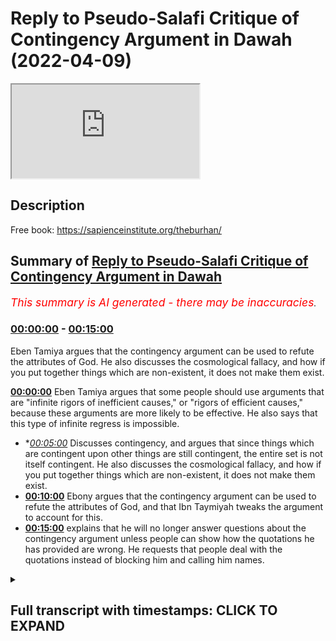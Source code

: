 # Reply to Pseudo-Salafi Critique of Contingency Argument in Dawah (2022-04-09)

<iframe loading='lazy' src='https://www.youtube.com/embed/TU7mQOn_SQ4'></iframe>

## Description

Free book: https://sapienceinstitute.org/theburhan/

## Summary of [Reply to Pseudo-Salafi Critique of Contingency Argument in Dawah](https://www.youtube.com/watch?v=TU7mQOn_SQ4)


*<span style="color:red; font-size:125%">This summary is AI generated - there may be inaccuracies</span>. [](/)*

### [00:00:00](https://www.youtube.com/watch?v=TU7mQOn_SQ4&t=0) - [00:15:00](https://www.youtube.com/watch?v=TU7mQOn_SQ4&t=900)

Eben Tamiya argues that the contingency argument can be used to refute the attributes of God. He also discusses the cosmological fallacy, and how if you put together things which are non-existent, it does not make them exist.

**[00:00:00](https://www.youtube.com/watch?v=TU7mQOn_SQ4&t=0)** Eben Tamiya argues that some people should use arguments that are "infinite rigors of inefficient causes," or "rigors of efficient causes," because these arguments are more likely to be effective. He also says that this type of infinite regress is impossible.
* **[00:05:00](https://www.youtube.com/watch?v=TU7mQOn_SQ4&t=300)* Discusses contingency, and argues that since things which are contingent upon other things are still contingent, the entire set is not itself contingent. He also discusses the cosmological fallacy, and how if you put together things which are non-existent, it does not make them exist.
* **[00:10:00](https://www.youtube.com/watch?v=TU7mQOn_SQ4&t=600)** Ebony argues that the contingency argument can be used to refute the attributes of God, and that Ibn Taymiyah tweaks the argument to account for this.
* **[00:15:00](https://www.youtube.com/watch?v=TU7mQOn_SQ4&t=900)** explains that he will no longer answer questions about the contingency argument unless people can show how the quotations he has provided are wrong. He requests that people deal with the quotations instead of blocking him and calling him names.

<details><summary><h2>Full transcript with timestamps: CLICK TO EXPAND</h2></summary>

[0:00:00](https://youtu.be/TU7mQOn_SQ4?t=0) [Music]  
[0:00:10](https://youtu.be/TU7mQOn_SQ4?t=10) some of you both looking at me looking  
[0:00:12](https://youtu.be/TU7mQOn_SQ4?t=12) at the champion thinking why is the  
[0:00:13](https://youtu.be/TU7mQOn_SQ4?t=13) champ wearing  
[0:00:14](https://youtu.be/TU7mQOn_SQ4?t=14) why is he wearing a long hat this is a  
[0:00:16](https://youtu.be/TU7mQOn_SQ4?t=16) nigerian i've just come back from  
[0:00:18](https://youtu.be/TU7mQOn_SQ4?t=18) nigeria i like the hat i like the  
[0:00:20](https://youtu.be/TU7mQOn_SQ4?t=20) clothes i like the food i like the  
[0:00:22](https://youtu.be/TU7mQOn_SQ4?t=22) country so i thought i'd bring some of  
[0:00:24](https://youtu.be/TU7mQOn_SQ4?t=24) it back with me and present it to the  
[0:00:26](https://youtu.be/TU7mQOn_SQ4?t=26) people but today we're not going to be  
[0:00:28](https://youtu.be/TU7mQOn_SQ4?t=28) talking about west africa in particular  
[0:00:30](https://youtu.be/TU7mQOn_SQ4?t=30) those are very interesting topic history  
[0:00:32](https://youtu.be/TU7mQOn_SQ4?t=32) the geography the people the climate and  
[0:00:34](https://youtu.be/TU7mQOn_SQ4?t=34) so on we're going to be talking about  
[0:00:36](https://youtu.be/TU7mQOn_SQ4?t=36) uh using philosophy in particular the  
[0:00:38](https://youtu.be/TU7mQOn_SQ4?t=38) contingency argument in dawa now why am  
[0:00:41](https://youtu.be/TU7mQOn_SQ4?t=41) i even bringing this up obviously i've  
[0:00:43](https://youtu.be/TU7mQOn_SQ4?t=43) written a book on the contingency  
[0:00:45](https://youtu.be/TU7mQOn_SQ4?t=45) argument many of you may have purchased  
[0:00:47](https://youtu.be/TU7mQOn_SQ4?t=47) it many of you may not have purchased it  
[0:00:49](https://youtu.be/TU7mQOn_SQ4?t=49) if you haven't this is the book here  
[0:00:51](https://youtu.be/TU7mQOn_SQ4?t=51) it's called  
[0:00:53](https://youtu.be/TU7mQOn_SQ4?t=53) it's uh published the sapiens institute  
[0:00:56](https://youtu.be/TU7mQOn_SQ4?t=56) actually you can get it free of charge  
[0:00:58](https://youtu.be/TU7mQOn_SQ4?t=58) sapiens institute we uh publish these  
[0:01:00](https://youtu.be/TU7mQOn_SQ4?t=60) things free of charge but the the  
[0:01:03](https://youtu.be/TU7mQOn_SQ4?t=63) paperback version you're gonna have to  
[0:01:04](https://youtu.be/TU7mQOn_SQ4?t=64) pay for the materials  
[0:01:06](https://youtu.be/TU7mQOn_SQ4?t=66) uh but you can get it free of charge now  
[0:01:07](https://youtu.be/TU7mQOn_SQ4?t=67) i'm doing my phd also on the contingency  
[0:01:09](https://youtu.be/TU7mQOn_SQ4?t=69) argument so obviously something which is  
[0:01:10](https://youtu.be/TU7mQOn_SQ4?t=70) very interesting to me  
[0:01:13](https://youtu.be/TU7mQOn_SQ4?t=73) uh so recently some individuals who  
[0:01:16](https://youtu.be/TU7mQOn_SQ4?t=76) self-proclaimed salafis  
[0:01:18](https://youtu.be/TU7mQOn_SQ4?t=78) have come out and critiqued the use of  
[0:01:20](https://youtu.be/TU7mQOn_SQ4?t=80) the contingency argument in the first  
[0:01:21](https://youtu.be/TU7mQOn_SQ4?t=81) place so you should be using this  
[0:01:23](https://youtu.be/TU7mQOn_SQ4?t=83) uh this is not what the people of the  
[0:01:25](https://youtu.be/TU7mQOn_SQ4?t=85) salaf did it's not people of you know  
[0:01:28](https://youtu.be/TU7mQOn_SQ4?t=88) did and so on  
[0:01:30](https://youtu.be/TU7mQOn_SQ4?t=90) the three people and so this is wrong  
[0:01:32](https://youtu.be/TU7mQOn_SQ4?t=92) and so today what we're going to be  
[0:01:33](https://youtu.be/TU7mQOn_SQ4?t=93) doing is just looking at some things i  
[0:01:36](https://youtu.be/TU7mQOn_SQ4?t=96) have already made a video about using  
[0:01:37](https://youtu.be/TU7mQOn_SQ4?t=97) kalam  
[0:01:38](https://youtu.be/TU7mQOn_SQ4?t=98) and i've mentioned in particular the  
[0:01:40](https://youtu.be/TU7mQOn_SQ4?t=100) positions of ebentamia and you can see  
[0:01:42](https://youtu.be/TU7mQOn_SQ4?t=102) the video of that um somewhere else  
[0:01:44](https://youtu.be/TU7mQOn_SQ4?t=104) maybe i'll put it in the description box  
[0:01:46](https://youtu.be/TU7mQOn_SQ4?t=106) but i'll start off with just reading  
[0:01:47](https://youtu.be/TU7mQOn_SQ4?t=107) something that even tamiya wrote in his  
[0:01:49](https://youtu.be/TU7mQOn_SQ4?t=109) book  
[0:01:50](https://youtu.be/TU7mQOn_SQ4?t=110) and today is going to be an exposition  
[0:01:53](https://youtu.be/TU7mQOn_SQ4?t=113) of what even tamiya said because the the  
[0:01:55](https://youtu.be/TU7mQOn_SQ4?t=115) point is this if eben said me as someone  
[0:01:56](https://youtu.be/TU7mQOn_SQ4?t=116) who's trustworthy  
[0:01:58](https://youtu.be/TU7mQOn_SQ4?t=118) their perspective if you consider him to  
[0:02:00](https://youtu.be/TU7mQOn_SQ4?t=120) be  
[0:02:01](https://youtu.be/TU7mQOn_SQ4?t=121) the majed and the things that obviously  
[0:02:03](https://youtu.be/TU7mQOn_SQ4?t=123) we consider him to be  
[0:02:06](https://youtu.be/TU7mQOn_SQ4?t=126) a great figure of the history of islam  
[0:02:08](https://youtu.be/TU7mQOn_SQ4?t=128) he knows the qidah of the athar and so  
[0:02:11](https://youtu.be/TU7mQOn_SQ4?t=131) on then in that case obviously  
[0:02:14](https://youtu.be/TU7mQOn_SQ4?t=134) you wouldn't consider him a deviant  
[0:02:16](https://youtu.be/TU7mQOn_SQ4?t=136) you wouldn't consider his perspectives  
[0:02:17](https://youtu.be/TU7mQOn_SQ4?t=137) deviant ones my perspectives may be  
[0:02:20](https://youtu.be/TU7mQOn_SQ4?t=140) deviant perspectives his perspective  
[0:02:22](https://youtu.be/TU7mQOn_SQ4?t=142) that person but even tamil let's start  
[0:02:24](https://youtu.be/TU7mQOn_SQ4?t=144) with what he says in his  
[0:02:27](https://youtu.be/TU7mQOn_SQ4?t=147) i've presented this one before but  
[0:02:29](https://youtu.be/TU7mQOn_SQ4?t=149) i've got some things today which i've  
[0:02:30](https://youtu.be/TU7mQOn_SQ4?t=150) never presented in public he says  
[0:02:56](https://youtu.be/TU7mQOn_SQ4?t=176) we've already kind of said this one  
[0:02:58](https://youtu.be/TU7mQOn_SQ4?t=178) before he says that some people  
[0:03:01](https://youtu.be/TU7mQOn_SQ4?t=181) some individuals  
[0:03:02](https://youtu.be/TU7mQOn_SQ4?t=182) every time that the dele was or the  
[0:03:05](https://youtu.be/TU7mQOn_SQ4?t=185) evidence was more sophisticated and more  
[0:03:08](https://youtu.be/TU7mQOn_SQ4?t=188) hidden if you like and has more premises  
[0:03:10](https://youtu.be/TU7mQOn_SQ4?t=190) and it was longer to elaborate then it  
[0:03:13](https://youtu.be/TU7mQOn_SQ4?t=193) was  
[0:03:14](https://youtu.be/TU7mQOn_SQ4?t=194) better for that individual because his  
[0:03:16](https://youtu.be/TU7mQOn_SQ4?t=196) self has  
[0:03:17](https://youtu.be/TU7mQOn_SQ4?t=197) gotten used to that kind of thing  
[0:03:24](https://youtu.be/TU7mQOn_SQ4?t=204) was only a few premises  
[0:03:27](https://youtu.be/TU7mQOn_SQ4?t=207) very obvious  
[0:03:30](https://youtu.be/TU7mQOn_SQ4?t=210) he wasn't going to be happy with that  
[0:03:42](https://youtu.be/TU7mQOn_SQ4?t=222) like this  
[0:03:45](https://youtu.be/TU7mQOn_SQ4?t=225) uh and he goes on and he actually even  
[0:03:48](https://youtu.be/TU7mQOn_SQ4?t=228) mentioned some benefits  
[0:03:56](https://youtu.be/TU7mQOn_SQ4?t=236) doing this will strengthen the sharpen  
[0:03:59](https://youtu.be/TU7mQOn_SQ4?t=239) the mind and so on  
[0:04:00](https://youtu.be/TU7mQOn_SQ4?t=240) but interestingly with the contingency  
[0:04:03](https://youtu.be/TU7mQOn_SQ4?t=243) so this is the first thing the first  
[0:04:04](https://youtu.be/TU7mQOn_SQ4?t=244) thing is when it comes to using kalam  
[0:04:07](https://youtu.be/TU7mQOn_SQ4?t=247) mantec whatever eben tamiya himself  
[0:04:10](https://youtu.be/TU7mQOn_SQ4?t=250) is saying that with some people you need  
[0:04:12](https://youtu.be/TU7mQOn_SQ4?t=252) to use those kinds of arguments that is  
[0:04:14](https://youtu.be/TU7mQOn_SQ4?t=254) what he is saying in his book one of the  
[0:04:16](https://youtu.be/TU7mQOn_SQ4?t=256) last books that he's published but what  
[0:04:18](https://youtu.be/TU7mQOn_SQ4?t=258) about the contingency argument itself  
[0:04:20](https://youtu.be/TU7mQOn_SQ4?t=260) one very central aspect of the  
[0:04:22](https://youtu.be/TU7mQOn_SQ4?t=262) contingency argument is of course  
[0:04:24](https://youtu.be/TU7mQOn_SQ4?t=264) the in  
[0:04:25](https://youtu.be/TU7mQOn_SQ4?t=265) the infinity or  
[0:04:27](https://youtu.be/TU7mQOn_SQ4?t=267) uh the set of infinite things effect of  
[0:04:29](https://youtu.be/TU7mQOn_SQ4?t=269) self-finite things et cetera  
[0:04:31](https://youtu.be/TU7mQOn_SQ4?t=271) and this is in a kitab called minheja  
[0:04:34](https://youtu.be/TU7mQOn_SQ4?t=274) sunnah pages  
[0:04:35](https://youtu.be/TU7mQOn_SQ4?t=275) 436-437 i'm going to put the screenshot  
[0:04:37](https://youtu.be/TU7mQOn_SQ4?t=277) on the screen  
[0:04:40](https://youtu.be/TU7mQOn_SQ4?t=280) and where this is what he says he said  
[0:04:41](https://youtu.be/TU7mQOn_SQ4?t=281) what  
[0:04:43](https://youtu.be/TU7mQOn_SQ4?t=283) he says that  
[0:04:44](https://youtu.be/TU7mQOn_SQ4?t=284) infinite regress is of two types  
[0:04:54](https://youtu.be/TU7mQOn_SQ4?t=294) he basically says infinite regressors of  
[0:04:56](https://youtu.be/TU7mQOn_SQ4?t=296) two types and one type is  
[0:04:58](https://youtu.be/TU7mQOn_SQ4?t=298) uh the infinite rigors of inefficient  
[0:04:59](https://youtu.be/TU7mQOn_SQ4?t=299) causes and this is impossible yeah with  
[0:05:01](https://youtu.be/TU7mQOn_SQ4?t=301) the  
[0:05:03](https://youtu.be/TU7mQOn_SQ4?t=303) fact with the agreement of all the  
[0:05:05](https://youtu.be/TU7mQOn_SQ4?t=305) rational people  
[0:05:08](https://youtu.be/TU7mQOn_SQ4?t=308) willing  
[0:05:20](https://youtu.be/TU7mQOn_SQ4?t=320) as if to say for example this originated  
[0:05:22](https://youtu.be/TU7mQOn_SQ4?t=322) thing has an originator and this  
[0:05:23](https://youtu.be/TU7mQOn_SQ4?t=323) originated the originator has an  
[0:05:25](https://youtu.be/TU7mQOn_SQ4?t=325) originator and this  
[0:05:26](https://youtu.be/TU7mQOn_SQ4?t=326) uh infinitely regressive backwards what  
[0:05:28](https://youtu.be/TU7mQOn_SQ4?t=328) does this sound like ladies and  
[0:05:29](https://youtu.be/TU7mQOn_SQ4?t=329) gentlemen this is philosophizing ibm  
[0:05:31](https://youtu.be/TU7mQOn_SQ4?t=331) tamiya here is philosophizing he is  
[0:05:33](https://youtu.be/TU7mQOn_SQ4?t=333) using the which is not in the quran and  
[0:05:35](https://youtu.be/TU7mQOn_SQ4?t=335) the sunnah this infinite regress calam  
[0:05:37](https://youtu.be/TU7mQOn_SQ4?t=337) he is speaking of it himself he's using  
[0:05:40](https://youtu.be/TU7mQOn_SQ4?t=340) it himself  
[0:05:41](https://youtu.be/TU7mQOn_SQ4?t=341) now i want to know what is your response  
[0:05:43](https://youtu.be/TU7mQOn_SQ4?t=343) to this how do you feel about if i were  
[0:05:45](https://youtu.be/TU7mQOn_SQ4?t=345) to say these things maybe it's a deviant  
[0:05:46](https://youtu.be/TU7mQOn_SQ4?t=346) position but even tamiya is saying it  
[0:05:48](https://youtu.be/TU7mQOn_SQ4?t=348) himself him and how just on that page  
[0:05:50](https://youtu.be/TU7mQOn_SQ4?t=350) 436 436-437  
[0:06:00](https://youtu.be/TU7mQOn_SQ4?t=360) he says because this is the second page  
[0:06:02](https://youtu.be/TU7mQOn_SQ4?t=362) now  
[0:06:03](https://youtu.be/TU7mQOn_SQ4?t=363) second page here we go it says because  
[0:06:05](https://youtu.be/TU7mQOn_SQ4?t=365) every muh death every originated thing  
[0:06:08](https://youtu.be/TU7mQOn_SQ4?t=368) that cannot originate itself  
[0:06:12](https://youtu.be/TU7mQOn_SQ4?t=372) so it is not  
[0:06:14](https://youtu.be/TU7mQOn_SQ4?t=374) it's not uh it is uh absent  
[0:06:18](https://youtu.be/TU7mQOn_SQ4?t=378) with regard to itself  
[0:06:21](https://youtu.be/TU7mQOn_SQ4?t=381) and it's contingent now let's talk about  
[0:06:22](https://youtu.be/TU7mQOn_SQ4?t=382) contingency is he  
[0:06:24](https://youtu.be/TU7mQOn_SQ4?t=384) is he thought yes he is yes  
[0:06:26](https://youtu.be/TU7mQOn_SQ4?t=386) yes  
[0:06:26](https://youtu.be/TU7mQOn_SQ4?t=386) yes he is he says  
[0:06:30](https://youtu.be/TU7mQOn_SQ4?t=390) it says contingent with regard to itself  
[0:06:36](https://youtu.be/TU7mQOn_SQ4?t=396) so if it's something which is  
[0:06:37](https://youtu.be/TU7mQOn_SQ4?t=397) understood  
[0:06:39](https://youtu.be/TU7mQOn_SQ4?t=399) uh two infinite  
[0:06:41](https://youtu.be/TU7mQOn_SQ4?t=401) infinite regressive proportions  
[0:06:46](https://youtu.be/TU7mQOn_SQ4?t=406) this particular set of things  
[0:06:49](https://youtu.be/TU7mQOn_SQ4?t=409) or  
[0:06:50](https://youtu.be/TU7mQOn_SQ4?t=410) this particular set of things  
[0:06:52](https://youtu.be/TU7mQOn_SQ4?t=412) uh is and it could not be  
[0:06:55](https://youtu.be/TU7mQOn_SQ4?t=415) self-sufficient or in existence because  
[0:06:58](https://youtu.be/TU7mQOn_SQ4?t=418) of itself in the imam  
[0:07:09](https://youtu.be/TU7mQOn_SQ4?t=429) the fact that you have contingent things  
[0:07:11](https://youtu.be/TU7mQOn_SQ4?t=431) contingent upon contingent things  
[0:07:14](https://youtu.be/TU7mQOn_SQ4?t=434) that does not mean that that entire set  
[0:07:17](https://youtu.be/TU7mQOn_SQ4?t=437) is not itself contingent on some agency  
[0:07:20](https://youtu.be/TU7mQOn_SQ4?t=440) outside of itself  
[0:07:27](https://youtu.be/TU7mQOn_SQ4?t=447) in fact the more you add contingent  
[0:07:30](https://youtu.be/TU7mQOn_SQ4?t=450) things to contingent things  
[0:07:32](https://youtu.be/TU7mQOn_SQ4?t=452) the more you'll require  
[0:07:34](https://youtu.be/TU7mQOn_SQ4?t=454) um  
[0:07:36](https://youtu.be/TU7mQOn_SQ4?t=456) the more it will depend on the agent  
[0:07:39](https://youtu.be/TU7mQOn_SQ4?t=459) the ultimate agent  
[0:07:42](https://youtu.be/TU7mQOn_SQ4?t=462) is too  
[0:07:47](https://youtu.be/TU7mQOn_SQ4?t=467) so for example two contingent things  
[0:07:50](https://youtu.be/TU7mQOn_SQ4?t=470) or two originated things or two  
[0:07:51](https://youtu.be/TU7mQOn_SQ4?t=471) contingent things is even more dependent  
[0:07:54](https://youtu.be/TU7mQOn_SQ4?t=474) than one of them  
[0:07:56](https://youtu.be/TU7mQOn_SQ4?t=476) yeah on the agent  
[0:08:11](https://youtu.be/TU7mQOn_SQ4?t=491) this doesn't mean that the contingent  
[0:08:12](https://youtu.be/TU7mQOn_SQ4?t=492) thing will at one point there'll be a  
[0:08:14](https://youtu.be/TU7mQOn_SQ4?t=494) threshold where it stops being  
[0:08:15](https://youtu.be/TU7mQOn_SQ4?t=495) contingent in fact it continues being  
[0:08:17](https://youtu.be/TU7mQOn_SQ4?t=497) even more  
[0:08:18](https://youtu.be/TU7mQOn_SQ4?t=498) uh contingent  
[0:08:21](https://youtu.be/TU7mQOn_SQ4?t=501) so this is the first thing clearly he's  
[0:08:23](https://youtu.be/TU7mQOn_SQ4?t=503) speaking about contingencies clearly  
[0:08:24](https://youtu.be/TU7mQOn_SQ4?t=504) he's making the argument clearly he's  
[0:08:26](https://youtu.be/TU7mQOn_SQ4?t=506) agreeing with the argument clearly he  
[0:08:27](https://youtu.be/TU7mQOn_SQ4?t=507) doesn't agree with those individuals who  
[0:08:29](https://youtu.be/TU7mQOn_SQ4?t=509) say that you can't use the argument he  
[0:08:31](https://youtu.be/TU7mQOn_SQ4?t=511) does not agree with that he's in fact  
[0:08:32](https://youtu.be/TU7mQOn_SQ4?t=512) using the argument  
[0:08:34](https://youtu.be/TU7mQOn_SQ4?t=514) himself  
[0:08:35](https://youtu.be/TU7mQOn_SQ4?t=515) he is using the argument himself  
[0:08:39](https://youtu.be/TU7mQOn_SQ4?t=519) and he uses it even more in this kitab  
[0:08:41](https://youtu.be/TU7mQOn_SQ4?t=521) here which is once again  
[0:08:45](https://youtu.be/TU7mQOn_SQ4?t=525) and you can look in fact the whole  
[0:08:47](https://youtu.be/TU7mQOn_SQ4?t=527) section page 426-432  
[0:08:49](https://youtu.be/TU7mQOn_SQ4?t=529) is very interesting the discussion  
[0:08:50](https://youtu.be/TU7mQOn_SQ4?t=530) because he anticipates the cosmological  
[0:08:52](https://youtu.be/TU7mQOn_SQ4?t=532) fallacy  
[0:08:53](https://youtu.be/TU7mQOn_SQ4?t=533) much like you know the bertrand  
[0:08:54](https://youtu.be/TU7mQOn_SQ4?t=534) russellian compositional fallacy that  
[0:08:56](https://youtu.be/TU7mQOn_SQ4?t=536) just because this there is some kind of  
[0:08:59](https://youtu.be/TU7mQOn_SQ4?t=539) description in the part doesn't mean  
[0:09:01](https://youtu.be/TU7mQOn_SQ4?t=541) that that will be generalized to the  
[0:09:02](https://youtu.be/TU7mQOn_SQ4?t=542) whole  
[0:09:04](https://youtu.be/TU7mQOn_SQ4?t=544) well then he responds and this is a long  
[0:09:05](https://youtu.be/TU7mQOn_SQ4?t=545) discussion i can't show all  
[0:09:29](https://youtu.be/TU7mQOn_SQ4?t=569) so he's saying here that if you put  
[0:09:31](https://youtu.be/TU7mQOn_SQ4?t=571) together things which are non-existent  
[0:09:34](https://youtu.be/TU7mQOn_SQ4?t=574) yes it does not uh  
[0:09:39](https://youtu.be/TU7mQOn_SQ4?t=579) which are contingent it doesn't make it  
[0:09:41](https://youtu.be/TU7mQOn_SQ4?t=581) existent  
[0:09:47](https://youtu.be/TU7mQOn_SQ4?t=587) when you put these particular  
[0:09:49](https://youtu.be/TU7mQOn_SQ4?t=589) instantiations of contingent things  
[0:09:51](https://youtu.be/TU7mQOn_SQ4?t=591) together  
[0:09:52](https://youtu.be/TU7mQOn_SQ4?t=592) in fact it doesn't change its um quality  
[0:09:55](https://youtu.be/TU7mQOn_SQ4?t=595) he states  
[0:09:56](https://youtu.be/TU7mQOn_SQ4?t=596) uh if you even if you put it together  
[0:10:00](https://youtu.be/TU7mQOn_SQ4?t=600) it still remains  
[0:10:01](https://youtu.be/TU7mQOn_SQ4?t=601) dependent  
[0:10:06](https://youtu.be/TU7mQOn_SQ4?t=606) i spoke about this in another segment  
[0:10:08](https://youtu.be/TU7mQOn_SQ4?t=608) someone may argue actually he has a  
[0:10:10](https://youtu.be/TU7mQOn_SQ4?t=610) serious problem and he did have a  
[0:10:12](https://youtu.be/TU7mQOn_SQ4?t=612) serious problem  
[0:10:14](https://youtu.be/TU7mQOn_SQ4?t=614) with  
[0:10:14](https://youtu.be/TU7mQOn_SQ4?t=614) um  
[0:10:16](https://youtu.be/TU7mQOn_SQ4?t=616) some of the way the philosopher like ibn  
[0:10:17](https://youtu.be/TU7mQOn_SQ4?t=617) cena and farabi and kindly and so on  
[0:10:19](https://youtu.be/TU7mQOn_SQ4?t=619) they use this argument  
[0:10:21](https://youtu.be/TU7mQOn_SQ4?t=621) to do nephew of this effect  
[0:10:24](https://youtu.be/TU7mQOn_SQ4?t=624) to  
[0:10:24](https://youtu.be/TU7mQOn_SQ4?t=624) to negate some of the attributes of god  
[0:10:26](https://youtu.be/TU7mQOn_SQ4?t=626) and yes you can see this for example in  
[0:10:28](https://youtu.be/TU7mQOn_SQ4?t=628) the quotation above and suffer  
[0:10:31](https://youtu.be/TU7mQOn_SQ4?t=631) when his kitab called the safari from  
[0:10:32](https://youtu.be/TU7mQOn_SQ4?t=632) page number 104 to 111  
[0:10:35](https://youtu.be/TU7mQOn_SQ4?t=635) but what he says  
[0:10:38](https://youtu.be/TU7mQOn_SQ4?t=638) is really interesting as i'll show he  
[0:10:40](https://youtu.be/TU7mQOn_SQ4?t=640) says it elsewhere is that it really  
[0:10:42](https://youtu.be/TU7mQOn_SQ4?t=642) depends on how you define a part in a  
[0:10:43](https://youtu.be/TU7mQOn_SQ4?t=643) whole for example allah  
[0:11:00](https://youtu.be/TU7mQOn_SQ4?t=660) for example if you can separate these  
[0:11:02](https://youtu.be/TU7mQOn_SQ4?t=662) things together  
[0:11:03](https://youtu.be/TU7mQOn_SQ4?t=663) like for example there are the  
[0:11:04](https://youtu.be/TU7mQOn_SQ4?t=664) appendages of a human being then uh or  
[0:11:07](https://youtu.be/TU7mQOn_SQ4?t=667) that you can you shall elay for example  
[0:11:10](https://youtu.be/TU7mQOn_SQ4?t=670) kashmir falak  
[0:11:12](https://youtu.be/TU7mQOn_SQ4?t=672) then these things are not what are  
[0:11:14](https://youtu.be/TU7mQOn_SQ4?t=674) intended by composite parts  
[0:11:17](https://youtu.be/TU7mQOn_SQ4?t=677) he says  
[0:11:23](https://youtu.be/TU7mQOn_SQ4?t=683) now he's attacking the philosopher he's  
[0:11:26](https://youtu.be/TU7mQOn_SQ4?t=686) saying that if we're talking about  
[0:11:28](https://youtu.be/TU7mQOn_SQ4?t=688) attributes and that the establishment  
[0:11:31](https://youtu.be/TU7mQOn_SQ4?t=691) a composition  
[0:11:34](https://youtu.be/TU7mQOn_SQ4?t=694) meaning these two examples  
[0:11:38](https://youtu.be/TU7mQOn_SQ4?t=698) he's saying that each of the suffix of  
[0:11:40](https://youtu.be/TU7mQOn_SQ4?t=700) allah are necessary so the attributes of  
[0:11:42](https://youtu.be/TU7mQOn_SQ4?t=702) god are necessary whereas a part of the  
[0:11:44](https://youtu.be/TU7mQOn_SQ4?t=704) thing that can be taken away and put  
[0:11:45](https://youtu.be/TU7mQOn_SQ4?t=705) into that's not necessary that is not  
[0:11:48](https://youtu.be/TU7mQOn_SQ4?t=708) necessary even tell me they're telling  
[0:11:49](https://youtu.be/TU7mQOn_SQ4?t=709) you this it's not me that's telling you  
[0:11:51](https://youtu.be/TU7mQOn_SQ4?t=711) this it's even telling me that's telling  
[0:11:52](https://youtu.be/TU7mQOn_SQ4?t=712) you this and he says it again  
[0:11:54](https://youtu.be/TU7mQOn_SQ4?t=714) in  
[0:11:55](https://youtu.be/TU7mQOn_SQ4?t=715) page 91 so if you look at the two just  
[0:11:58](https://youtu.be/TU7mQOn_SQ4?t=718) that they are separate from each other  
[0:12:02](https://youtu.be/TU7mQOn_SQ4?t=722) so that uh amore puts them together  
[0:12:06](https://youtu.be/TU7mQOn_SQ4?t=726) a moroccan puts them together so here  
[0:12:09](https://youtu.be/TU7mQOn_SQ4?t=729) he's saying he's showing you the problem  
[0:12:11](https://youtu.be/TU7mQOn_SQ4?t=731) that he has with the compositional  
[0:12:13](https://youtu.be/TU7mQOn_SQ4?t=733) argument that even cena makes  
[0:12:15](https://youtu.be/TU7mQOn_SQ4?t=735) he's saying that basically they are  
[0:12:17](https://youtu.be/TU7mQOn_SQ4?t=737) conflating between an attribute and  
[0:12:19](https://youtu.be/TU7mQOn_SQ4?t=739) a part he's saying basically it's  
[0:12:21](https://youtu.be/TU7mQOn_SQ4?t=741) something like he gives two examples for  
[0:12:23](https://youtu.be/TU7mQOn_SQ4?t=743) example a ship that has lots of planks  
[0:12:26](https://youtu.be/TU7mQOn_SQ4?t=746) yeah  
[0:12:27](https://youtu.be/TU7mQOn_SQ4?t=747) these are the parts that can be put in  
[0:12:29](https://youtu.be/TU7mQOn_SQ4?t=749) or taken out or food that is made up of  
[0:12:31](https://youtu.be/TU7mQOn_SQ4?t=751) many different ingredients  
[0:12:33](https://youtu.be/TU7mQOn_SQ4?t=753) these are the kinds of parts that is  
[0:12:35](https://youtu.be/TU7mQOn_SQ4?t=755) impossible for hakilah  
[0:12:40](https://youtu.be/TU7mQOn_SQ4?t=760) therefore in tamiya he tweaks the  
[0:12:42](https://youtu.be/TU7mQOn_SQ4?t=762) contingency argument  
[0:12:43](https://youtu.be/TU7mQOn_SQ4?t=763) because even cena and the philosopher  
[0:12:45](https://youtu.be/TU7mQOn_SQ4?t=765) don't really make this distinction they  
[0:12:47](https://youtu.be/TU7mQOn_SQ4?t=767) conflate between the attribute  
[0:12:49](https://youtu.be/TU7mQOn_SQ4?t=769) and  
[0:12:50](https://youtu.be/TU7mQOn_SQ4?t=770) the part  
[0:12:51](https://youtu.be/TU7mQOn_SQ4?t=771) so the question is how do in my book  
[0:12:54](https://youtu.be/TU7mQOn_SQ4?t=774) i've actually accounted for this so you  
[0:12:55](https://youtu.be/TU7mQOn_SQ4?t=775) can see  
[0:12:57](https://youtu.be/TU7mQOn_SQ4?t=777) in how i describe a uh a part we've  
[0:13:00](https://youtu.be/TU7mQOn_SQ4?t=780) described it in english as a piece  
[0:13:02](https://youtu.be/TU7mQOn_SQ4?t=782) because the word piece in english  
[0:13:03](https://youtu.be/TU7mQOn_SQ4?t=783) language  
[0:13:04](https://youtu.be/TU7mQOn_SQ4?t=784) it has already the denotation that it  
[0:13:07](https://youtu.be/TU7mQOn_SQ4?t=787) can only be put in or taken out and that  
[0:13:09](https://youtu.be/TU7mQOn_SQ4?t=789) is impossible with allah for example we  
[0:13:10](https://youtu.be/TU7mQOn_SQ4?t=790) say a piece of cake  
[0:13:12](https://youtu.be/TU7mQOn_SQ4?t=792) whereas the word part in myriology you  
[0:13:14](https://youtu.be/TU7mQOn_SQ4?t=794) can say a part of his personality  
[0:13:16](https://youtu.be/TU7mQOn_SQ4?t=796) like part of his personality or the  
[0:13:17](https://youtu.be/TU7mQOn_SQ4?t=797) attributes of god has got many different  
[0:13:19](https://youtu.be/TU7mQOn_SQ4?t=799) attributes so the word part is confusing  
[0:13:22](https://youtu.be/TU7mQOn_SQ4?t=802) from that perspective so in order to  
[0:13:25](https://youtu.be/TU7mQOn_SQ4?t=805) eliminate the confusion i use the word  
[0:13:26](https://youtu.be/TU7mQOn_SQ4?t=806) peace and we can't say allah has pieces  
[0:13:28](https://youtu.be/TU7mQOn_SQ4?t=808) so having all of these things bearing  
[0:13:30](https://youtu.be/TU7mQOn_SQ4?t=810) all these things in mind  
[0:13:32](https://youtu.be/TU7mQOn_SQ4?t=812) there should be if someone is saying  
[0:13:34](https://youtu.be/TU7mQOn_SQ4?t=814) there's a problem with using the  
[0:13:35](https://youtu.be/TU7mQOn_SQ4?t=815) contingency argument  
[0:13:37](https://youtu.be/TU7mQOn_SQ4?t=817) and they are making that claim now your  
[0:13:39](https://youtu.be/TU7mQOn_SQ4?t=819) problem is no longer with muhammad hijab  
[0:13:42](https://youtu.be/TU7mQOn_SQ4?t=822) let me sorry to  
[0:13:44](https://youtu.be/TU7mQOn_SQ4?t=824) say this your problem is no longer  
[0:13:46](https://youtu.be/TU7mQOn_SQ4?t=826) with muhammad hijab your problem is with  
[0:13:49](https://youtu.be/TU7mQOn_SQ4?t=829) ibn tamiya himself now all of your  
[0:13:51](https://youtu.be/TU7mQOn_SQ4?t=831) refutations in your pdfs please write  
[0:13:54](https://youtu.be/TU7mQOn_SQ4?t=834) them with the title refuting ibntamia  
[0:13:57](https://youtu.be/TU7mQOn_SQ4?t=837) because this is very clear i've given  
[0:13:59](https://youtu.be/TU7mQOn_SQ4?t=839) you more than three or four references  
[0:14:05](https://youtu.be/TU7mQOn_SQ4?t=845) that's four references four different  
[0:14:07](https://youtu.be/TU7mQOn_SQ4?t=847) books where ebony is saying things  
[0:14:09](https://youtu.be/TU7mQOn_SQ4?t=849) now you can say well he's saying these  
[0:14:10](https://youtu.be/TU7mQOn_SQ4?t=850) things out of context i'm giving you the  
[0:14:12](https://youtu.be/TU7mQOn_SQ4?t=852) entire reference i've shown it to you on  
[0:14:13](https://youtu.be/TU7mQOn_SQ4?t=853) the screen  
[0:14:14](https://youtu.be/TU7mQOn_SQ4?t=854) i've read it out to you in the arabic  
[0:14:16](https://youtu.be/TU7mQOn_SQ4?t=856) and translated it to you in english  
[0:14:17](https://youtu.be/TU7mQOn_SQ4?t=857) maybe  
[0:14:19](https://youtu.be/TU7mQOn_SQ4?t=859) maybe you don't understand this with all  
[0:14:20](https://youtu.be/TU7mQOn_SQ4?t=860) due respect maybe you don't understand  
[0:14:22](https://youtu.be/TU7mQOn_SQ4?t=862) what's going on here but just because  
[0:14:23](https://youtu.be/TU7mQOn_SQ4?t=863) you don't understand something it  
[0:14:25](https://youtu.be/TU7mQOn_SQ4?t=865) doesn't mean now you have a right to  
[0:14:26](https://youtu.be/TU7mQOn_SQ4?t=866) block people from doing dawah to  
[0:14:28](https://youtu.be/TU7mQOn_SQ4?t=868) atheists because you're not doing dawah  
[0:14:30](https://youtu.be/TU7mQOn_SQ4?t=870) to atheists you cannot do that show us  
[0:14:32](https://youtu.be/TU7mQOn_SQ4?t=872) how to do dawah demonstrate to us how  
[0:14:34](https://youtu.be/TU7mQOn_SQ4?t=874) you can do dao to atheists without using  
[0:14:37](https://youtu.be/TU7mQOn_SQ4?t=877) first principle methods  
[0:14:38](https://youtu.be/TU7mQOn_SQ4?t=878) so anyway i mean i don't want to waste  
[0:14:40](https://youtu.be/TU7mQOn_SQ4?t=880) my time too much but the point is is  
[0:14:42](https://youtu.be/TU7mQOn_SQ4?t=882) that we just want people to know who  
[0:14:43](https://youtu.be/TU7mQOn_SQ4?t=883) allah is  
[0:14:45](https://youtu.be/TU7mQOn_SQ4?t=885) and we just want people to understand  
[0:14:47](https://youtu.be/TU7mQOn_SQ4?t=887) that you can use these arguments in  
[0:14:49](https://youtu.be/TU7mQOn_SQ4?t=889) islam and islam is a rational religion  
[0:14:51](https://youtu.be/TU7mQOn_SQ4?t=891) that's why even himself wrote  
[0:14:55](https://youtu.be/TU7mQOn_SQ4?t=895) this lack of contradiction between the  
[0:14:57](https://youtu.be/TU7mQOn_SQ4?t=897) knuckle or the textual evidence as an  
[0:14:59](https://youtu.be/TU7mQOn_SQ4?t=899) article i hope with all of this evidence  
[0:15:01](https://youtu.be/TU7mQOn_SQ4?t=901) i'm no longer going to receive  
[0:15:03](https://youtu.be/TU7mQOn_SQ4?t=903) questions from the  
[0:15:04](https://youtu.be/TU7mQOn_SQ4?t=904) hammer the general public and whatever  
[0:15:07](https://youtu.be/TU7mQOn_SQ4?t=907) and other people  
[0:15:08](https://youtu.be/TU7mQOn_SQ4?t=908) videos being made and so on about the  
[0:15:10](https://youtu.be/TU7mQOn_SQ4?t=910) contingency argument unless these  
[0:15:12](https://youtu.be/TU7mQOn_SQ4?t=912) quotations are dealt with  
[0:15:14](https://youtu.be/TU7mQOn_SQ4?t=914) if you deal with these quotations  
[0:15:17](https://youtu.be/TU7mQOn_SQ4?t=917) please i would love to see how these  
[0:15:19](https://youtu.be/TU7mQOn_SQ4?t=919) quotations are wrong so i can amend my  
[0:15:21](https://youtu.be/TU7mQOn_SQ4?t=921) thesis my phd thesis so i can speak to  
[0:15:23](https://youtu.be/TU7mQOn_SQ4?t=923) my friends  
[0:15:25](https://youtu.be/TU7mQOn_SQ4?t=925) so so we can improve our knowledge  
[0:15:27](https://youtu.be/TU7mQOn_SQ4?t=927) together otherwise  
[0:15:29](https://youtu.be/TU7mQOn_SQ4?t=929) it's just going to be name calling and  
[0:15:32](https://youtu.be/TU7mQOn_SQ4?t=932) uh  
[0:15:33](https://youtu.be/TU7mQOn_SQ4?t=933) and blocking the way of dao with all due  
[0:15:35](https://youtu.be/TU7mQOn_SQ4?t=935) respect so instead of blocking the way  
[0:15:37](https://youtu.be/TU7mQOn_SQ4?t=937) of dao and name calling let's stick to  
[0:15:39](https://youtu.be/TU7mQOn_SQ4?t=939) the academia let's stick to the  
[0:15:40](https://youtu.be/TU7mQOn_SQ4?t=940) references if you cannot deal with these  
[0:15:42](https://youtu.be/TU7mQOn_SQ4?t=942) references and you cannot respond to  
[0:15:43](https://youtu.be/TU7mQOn_SQ4?t=943) them just it's no it's not a shame to  
[0:15:46](https://youtu.be/TU7mQOn_SQ4?t=946) say you know i was wrong on the matter  
[0:15:47](https://youtu.be/TU7mQOn_SQ4?t=947) was  
[0:16:00](https://youtu.be/TU7mQOn_SQ4?t=960) you  
</details>